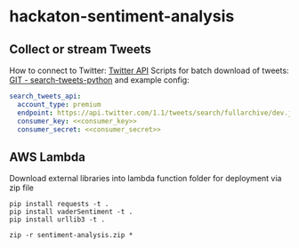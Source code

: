 # hackaton-sentiment-analysis

## Collect or stream Tweets
How to connect to Twitter: [Twitter API](https://developer.twitter.com/en/docs)
Scripts for batch download of tweets: [GIT - search-tweets-python](https://github.com/twitterdev/search-tweets-python) and example config:
```yaml
search_tweets_api:
  account_type: premium
  endpoint: https://api.twitter.com/1.1/tweets/search/fullarchive/dev.json
  consumer_key: <<consumer_key>>
  consumer_secret: <<consumer_secret>>

```

## AWS Lambda
Download external libraries into lambda function folder for deployment via zip file
```
pip install requests -t .
pip install vaderSentiment -t .
pip install urllib3 -t .

zip -r sentiment-analysis.zip *
```

